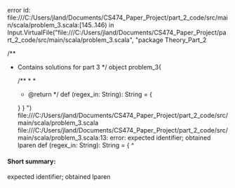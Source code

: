 error id: file:///C:/Users/jland/Documents/CS474_Paper_Project/part_2_code/src/main/scala/problem_3.scala:[145..146) in Input.VirtualFile("file:///C:/Users/jland/Documents/CS474_Paper_Project/part_2_code/src/main/scala/problem_3.scala", "package Theory_Part_2

/**
  * Contains solutions for part 3
  */
object problem_3{
  
    /**
      * 
      *
      * @return
      */
    def (regex_in: String): String = {


    }
}
")
file:///C:/Users/jland/Documents/CS474_Paper_Project/part_2_code/src/main/scala/problem_3.scala
file:///C:/Users/jland/Documents/CS474_Paper_Project/part_2_code/src/main/scala/problem_3.scala:13: error: expected identifier; obtained lparen
    def (regex_in: String): String = {
        ^
#### Short summary: 

expected identifier; obtained lparen